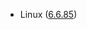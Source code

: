 - Linux ([6.6.85](https://git.kernel.org/pub/scm/linux/kernel/git/stable/linux.git/tag/?h=v6.6.85))
